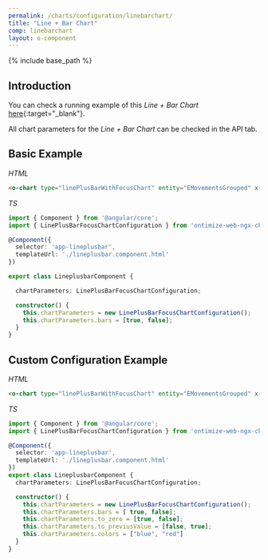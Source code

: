 ```yaml
---
permalink: /charts/configuration/linebarchart/
title: "Line + Bar Chart"
comp: linebarchart
layout: o-component
---
```


{% include base_path %}

## Introduction

You can check a running example of this *Line + Bar Chart*  [here](https://try.imatia.com/ontimizeweb/v8/charts/main/line-chart/lineplusbar){:target="_blank"}.

All chart parameters for the *Line + Bar Chart* can be checked in the API tab.


## Basic Example

*HTML*

```html
<o-chart type="linePlusBarWithFocusChart" entity="EMovementsGrouped" x-axis="DATE_" y-axis="MOVEMENT;BALANCE" x-data-type="time" [chart-parameters]="chartParameters" chart-height="500"></o-chart>
```

*TS*

```ts
import { Component } from '@angular/core';
import { LinePlusBarFocusChartConfiguration } from 'ontimize-web-ngx-charts';

@Component({
  selector: 'app-lineplusbar',
  templateUrl: './lineplusbar.component.html'
})

export class LineplusbarComponent {

  chartParameters: LinePlusBarFocusChartConfiguration;

  constructor() {
    this.chartParameters = new LinePlusBarFocusChartConfiguration();
    this.chartParameters.bars = [true, false];
  }
}
```

## Custom Configuration Example

*HTML*

```html
<o-chart type="linePlusBarWithFocusChart" entity="EMovementsGrouped" x-axis="DATE_" y-axis="MOVEMENT;BALANCE" x-data-type="time" [chart-parameters]="chartParameters" chart-height="500"></o-chart>
```

*TS*

```ts
import { Component } from '@angular/core';
import { LinePlusBarFocusChartConfiguration } from 'ontimize-web-ngx-charts';

@Component({
  selector: 'app-lineplusbar',
  templateUrl: './lineplusbar.component.html'
})
export class LineplusbarComponent {
  chartParameters: LinePlusBarFocusChartConfiguration;

  constructor() {
    this.chartParameters = new LinePlusBarFocusChartConfiguration();
    this.chartParameters.bars = [ true, false];
    this.chartParameters.to_zero = [true, false];
    this.chartParameters.to_previusValue = [false, true];
    this.chartParameters.colors = ["blue", "red"]
  }
}
```
